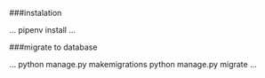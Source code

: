 ###instalation

...
pipenv install
...

###migrate to database

...
python manage.py makemigrations
python manage.py migrate
...